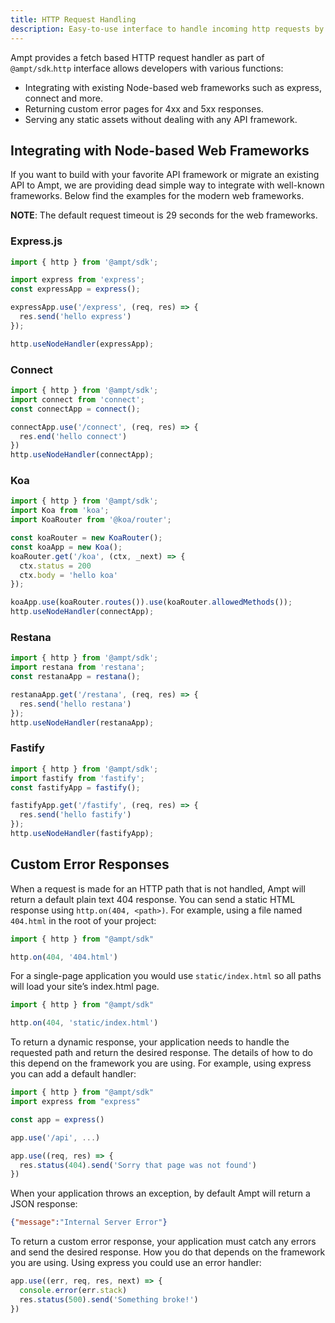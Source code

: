 ```yaml
---
title: HTTP Request Handling
description: Easy-to-use interface to handle incoming http requests by integrating with well-known frameworks. 
---
```


Ampt provides a fetch based HTTP request handler as part of `@ampt/sdk`.`http`  interface allows developers with various functions: 

- Integrating with existing Node-based web frameworks such as express, connect and more.
- Returning custom error pages for 4xx and 5xx responses.
- Serving any static assets without dealing with any API framework.

## Integrating with Node-based Web Frameworks

If you want to build with your favorite API framework or migrate an existing API to Ampt, we are providing dead simple way to integrate with well-known frameworks. Below find the examples for the modern web frameworks. 

**NOTE**: The default request timeout is 29 seconds for the web frameworks. 

### Express.js

```javascript
import { http } from '@ampt/sdk';

import express from 'express';
const expressApp = express();

expressApp.use('/express', (req, res) => {
  res.send('hello express')
});

http.useNodeHandler(expressApp);
```

### Connect

```javascript
import { http } from '@ampt/sdk';
import connect from 'connect';
const connectApp = connect();

connectApp.use('/connect', (req, res) => {
  res.end('hello connect')
})
http.useNodeHandler(connectApp);
```

### Koa

```javascript
import { http } from '@ampt/sdk';
import Koa from 'koa';
import KoaRouter from '@koa/router';

const koaRouter = new KoaRouter();
const koaApp = new Koa();
koaRouter.get('/koa', (ctx, _next) => {
  ctx.status = 200
  ctx.body = 'hello koa'
});

koaApp.use(koaRouter.routes()).use(koaRouter.allowedMethods());
http.useNodeHandler(connectApp);
```

### Restana

```javascript
import { http } from '@ampt/sdk';
import restana from 'restana';
const restanaApp = restana();

restanaApp.get('/restana', (req, res) => {
  res.send('hello restana')
});
http.useNodeHandler(restanaApp);
```

### Fastify

```javascript
import { http } from '@ampt/sdk';
import fastify from 'fastify';
const fastifyApp = fastify();

fastifyApp.get('/fastify', (req, res) => {
  res.send('hello fastify')
});
http.useNodeHandler(fastifyApp);
```

## Custom Error Responses

When a request is made for an HTTP path that is not handled, Ampt will return a default plain text 404 response. You can send a static HTML response using `http.on(404, <path>)`. For example, using a file named `404.html` in the root of your project:

```javascript
import { http } from "@ampt/sdk"

http.on(404, '404.html')
```

For a single-page application you would use  `static/index.html` so all paths will load your site’s index.html page.

```javascript
import { http } from "@ampt/sdk"

http.on(404, 'static/index.html')
```

To return a dynamic response, your application needs to handle the requested path and return the desired response. The details of how to do this depend on the framework you are using. For example, using express you can add a default handler:

```javascript
import { http } from "@ampt/sdk"
import express from "express"

const app = express()

app.use('/api', ...)

app.use((req, res) => {
  res.status(404).send('Sorry that page was not found')
})
```

When your application throws an exception, by default Ampt will return a JSON response:

```json
{"message":"Internal Server Error"}
```

To return a custom error response, your application must catch any errors and send the desired response. How you do that depends on the framework you are using. Using express you could use an error handler:

```javascript
app.use((err, req, res, next) => {
  console.error(err.stack)
  res.status(500).send('Something broke!')
})
```

